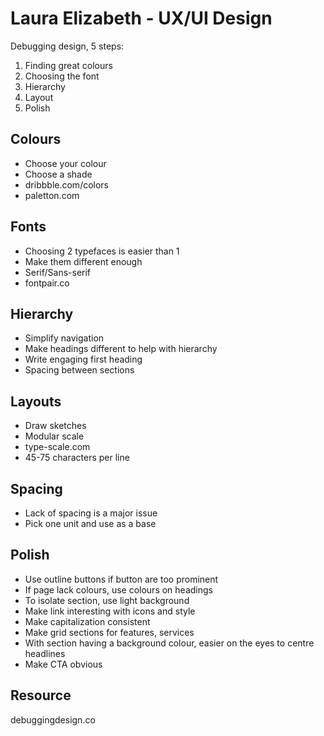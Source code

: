 # Laura Elizabeth - UX/UI Design

Debugging design, 5 steps:

1. Finding great colours
2. Choosing the font
3. Hierarchy
4. Layout
5. Polish

## Colours
- Choose your colour
- Choose a shade
- dribbble.com/colors
- paletton.com

## Fonts
- Choosing 2 typefaces is easier than 1
- Make them different enough
- Serif/Sans-serif
- fontpair.co

## Hierarchy
- Simplify navigation
- Make headings different to help with hierarchy
- Write engaging first heading
- Spacing between sections

## Layouts
- Draw sketches
- Modular scale
- type-scale.com
- 45-75 characters per line

## Spacing
- Lack of spacing is a major issue
- Pick one unit and use as a base

## Polish
- Use outline buttons if button are too prominent
- If page lack colours, use colours on headings
- To isolate section, use light background
- Make link interesting with icons and style
- Make capitalization consistent
- Make grid sections for features, services
- With section having a background colour, easier on the eyes to centre headlines
- Make CTA obvious

## Resource

debuggingdesign.co



